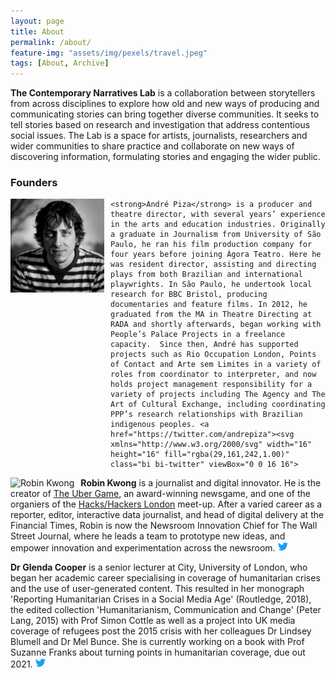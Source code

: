 ```yaml
---
layout: page
title: About
permalink: /about/
feature-img: "assets/img/pexels/travel.jpeg"
tags: [About, Archive]
---
```


**The Contemporary Narratives Lab** is a collaboration between storytellers from across disciplines to explore how old and new ways of producing and communicating stories can bring together diverse communities. It seeks to tell stories based on research and investigation that address contentious social issues. The Lab is a space for artists, journalists, researchers and wider communities to share practice and collaborate on new ways of discovering information, formulating stories and engaging the wider public.

### Founders

<p>
	<img 
	alt="Andre Piza" 
	src="/assets/img/andre.jpeg"
	width="150px"
	height="150px"
	style="float: left; margin-right: 10px; padding: 0;">

	<strong>André Piza</strong> is a producer and theatre director, with several years’ experience in the arts and education industries. Originally a graduate in Journalism from University of São Paulo, he ran his film production company for four years before joining Ágora Teatro. Here he was resident director, assisting and directing plays from both Brazilian and international playwrights. In São Paulo, he undertook local research for BBC Bristol, producing documentaries and feature films. In 2012, he graduated from the MA in Theatre Directing at RADA and shortly afterwards, began working with People’s Palace Projects in a freelance capacity.  Since then, André has supported projects such as Rio Occupation London, Points of Contact and Arte sem Limites in a variety of roles from coordinator to interpreter, and now holds project management responsibility for a variety of projects including The Agency and The Art of Cultural Exchange, including coordinating PPP’s research relationships with Brazilian indigenous peoples. <a href="https://twitter.com/andrepiza"><svg xmlns="http://www.w3.org/2000/svg" width="16" height="16" fill="rgba(29,161,242,1.00)" class="bi bi-twitter" viewBox="0 0 16 16">
  <path d="M5.026 15c6.038 0 9.341-5.003 9.341-9.334 0-.14 0-.282-.006-.422A6.685 6.685 0 0 0 16 3.542a6.658 6.658 0 0 1-1.889.518 3.301 3.301 0 0 0 1.447-1.817 6.533 6.533 0 0 1-2.087.793A3.286 3.286 0 0 0 7.875 6.03a9.325 9.325 0 0 1-6.767-3.429 3.289 3.289 0 0 0 1.018 4.382A3.323 3.323 0 0 1 .64 6.575v.045a3.288 3.288 0 0 0 2.632 3.218 3.203 3.203 0 0 1-.865.115 3.23 3.23 0 0 1-.614-.057 3.283 3.283 0 0 0 3.067 2.277A6.588 6.588 0 0 1 .78 13.58a6.32 6.32 0 0 1-.78-.045A9.344 9.344 0 0 0 5.026 15z"/>
</svg></a>
</p>

<p>
<img 
	alt="Robin Kwong" 
	src="https://avatars3.githubusercontent.com/u/6748749?s=150&v=4" 
	style="float: left; margin-right: 10px; padding: 0;">

<strong>Robin Kwong</strong> is a journalist and digital innovator. He is the creator of <a href="https://ig.ft.com/ubergame/">The Uber Game</a>, an award-winning newsgame, and one of the organiers of the <a href="https://www.hackshackersldn.co.uk/">Hacks/Hackers London</a> meet-up. After a varied career as a reporter, editor, interactive data journalist, and head of digital delivery at the Financial Times, Robin is now the Newsroom Innovation Chief for The Wall Street Journal, where he leads a team to prototype new ideas, and empower innovation and experimentation across the newsroom.
<a href="https://twitter.com/robinkwong"><svg xmlns="http://www.w3.org/2000/svg" width="16" height="16" fill="rgba(29,161,242,1.00)" class="bi bi-twitter" viewBox="0 0 16 16">
  <path d="M5.026 15c6.038 0 9.341-5.003 9.341-9.334 0-.14 0-.282-.006-.422A6.685 6.685 0 0 0 16 3.542a6.658 6.658 0 0 1-1.889.518 3.301 3.301 0 0 0 1.447-1.817 6.533 6.533 0 0 1-2.087.793A3.286 3.286 0 0 0 7.875 6.03a9.325 9.325 0 0 1-6.767-3.429 3.289 3.289 0 0 0 1.018 4.382A3.323 3.323 0 0 1 .64 6.575v.045a3.288 3.288 0 0 0 2.632 3.218 3.203 3.203 0 0 1-.865.115 3.23 3.23 0 0 1-.614-.057 3.283 3.283 0 0 0 3.067 2.277A6.588 6.588 0 0 1 .78 13.58a6.32 6.32 0 0 1-.78-.045A9.344 9.344 0 0 0 5.026 15z"/>
</svg></a>

</p>
 

<p><strong>Dr Glenda Cooper</strong> is a senior lecturer at City, University of London, who began her academic career specialising in coverage of humanitarian crises and the use of user-generated content. This resulted in her monograph 'Reporting Humanitarian Crises in a Social Media Age' (Routledge, 2018), the edited collection 'Humanitarianism, Communication and Change' (Peter Lang, 2015) with Prof Simon Cottle as well as a project into UK media coverage of refugees post the 2015 crisis with her colleagues Dr Lindsey Blumell and Dr Mel Bunce. She is currently working on a book with Prof Suzanne Franks about turning points in humanitarian coverage, due out 2021. <a href="https://twitter.com/glendacooper"><svg xmlns="http://www.w3.org/2000/svg" width="16" height="16" fill="rgba(29,161,242,1.00)" class="bi bi-twitter" viewBox="0 0 16 16">
  <path d="M5.026 15c6.038 0 9.341-5.003 9.341-9.334 0-.14 0-.282-.006-.422A6.685 6.685 0 0 0 16 3.542a6.658 6.658 0 0 1-1.889.518 3.301 3.301 0 0 0 1.447-1.817 6.533 6.533 0 0 1-2.087.793A3.286 3.286 0 0 0 7.875 6.03a9.325 9.325 0 0 1-6.767-3.429 3.289 3.289 0 0 0 1.018 4.382A3.323 3.323 0 0 1 .64 6.575v.045a3.288 3.288 0 0 0 2.632 3.218 3.203 3.203 0 0 1-.865.115 3.23 3.23 0 0 1-.614-.057 3.283 3.283 0 0 0 3.067 2.277A6.588 6.588 0 0 1 .78 13.58a6.32 6.32 0 0 1-.78-.045A9.344 9.344 0 0 0 5.026 15z"/>
</svg></a>
</p>